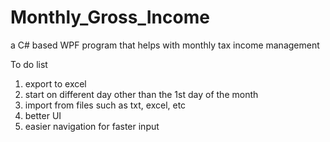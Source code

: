 # Monthly_Gross_Income
a C# based WPF program that helps with monthly tax income management

To do list
1. export to excel
2. start on different day other than the 1st day of the month
3. import from files such as txt, excel, etc
4. better UI
5. easier navigation for faster input
